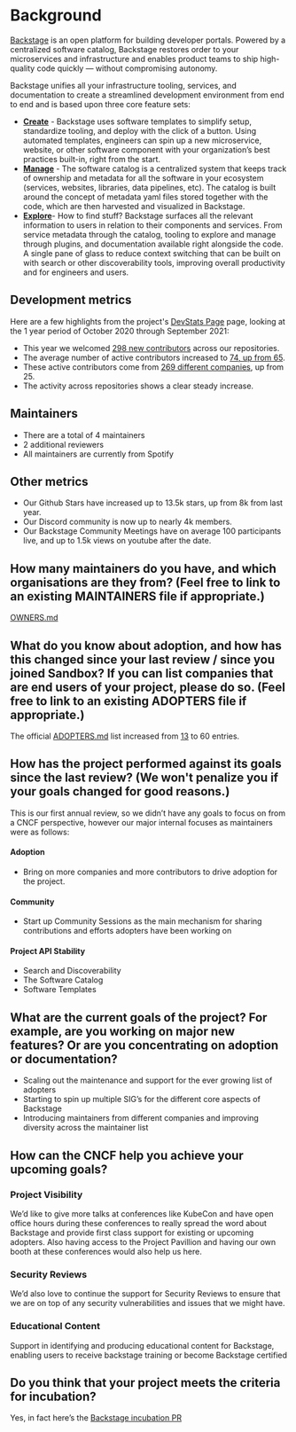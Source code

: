 # Background

[Backstage​​](https://backstage.io/) is an open platform for building developer portals. Powered by a centralized software catalog, Backstage restores order to your microservices and infrastructure and enables product teams to ship high-quality code quickly — without compromising autonomy.

Backstage unifies all your infrastructure tooling, services, and documentation to create a streamlined development environment from end to end and is based upon three core feature sets:

- **[Create](https://backstage.io/blog/2020/08/05/announcing-backstage-software-templates)** - Backstage uses software templates to simplify setup, standardize tooling, and deploy with the click of a button. Using automated templates, engineers can spin up a new microservice, website, or other software component with your organization’s best practices built-in, right from the start.
- **[Manage](https://backstage.io/blog/2020/06/22/backstage-service-catalog-alpha)** - The software catalog is a centralized system that keeps track of ownership and metadata for all the software in your ecosystem (services, websites, libraries, data pipelines, etc). The catalog is built around the concept of metadata yaml files stored together with the code, which are then harvested and visualized in Backstage.
- **[Explore](https://backstage.io/blog/2020/09/08/announcing-tech-docs)**- How to find stuff? Backstage surfaces all the relevant information to users in relation to their components and services. From service metadata through the catalog, tooling to explore and manage through plugins, and documentation available right alongside the code. A single pane of glass to reduce context switching that can be built on with search or other discoverability tools, improving overall productivity and for engineers and users.

## Development metrics

Here are a few highlights from the project's [DevStats Page](https://backstage.devstats.cncf.io/d/8/dashboards) page, looking at the 1 year period of October 2020 through September 2021:

- This year we welcomed [298 new contributors](https://backstage.devstats.cncf.io/d/52/new-contributors-table?orgId=1&from=1601503200000&to=1633125599000) across our repositories.
- The average number of active contributors increased to [74, up from 65](https://backstage.devstats.cncf.io/d/74/contributions-chart?orgId=1&from=1601503200000&to=1633125599000).
- These active contributors come from [269 different companies](https://backstage.devstats.cncf.io/d/5/companies-table?orgId=1&var-period_name=Last%20year&var-metric=contributions), up from 25.
- The activity across repositories shows a clear steady increase.

## Maintainers

- There are a total of 4 maintainers
- 2 additional reviewers
- All maintainers are currently from Spotify

## Other metrics

- Our Github Stars have increased up to 13.5k stars, up from 8k from last year.
- Our Discord community is now up to nearly 4k members.
- Our Backstage Community Meetings have on average 100 participants live, and up to 1.5k views on youtube after the date.

## How many maintainers do you have, and which organisations are they from? (Feel free to link to an existing MAINTAINERS file if appropriate.)

[OWNERS.md](https://github.com/backstage/backstage/blob/master/OWNERS.md)

## What do you know about adoption, and how has this changed since your last review / since you joined Sandbox? If you can list companies that are end users of your project, please do so. (Feel free to link to an existing ADOPTERS file if appropriate.)

The official [ADOPTERS.md](https://github.com/backstage/backstage/blob/master/ADOPTERS.md) list increased from [13](https://github.com/backstage/backstage/blob/992dfd545212f82cdeb83e2fc48921a4faa45e99/ADOPTERS.md) to 60 entries.

## How has the project performed against its goals since the last review? (We won't penalize you if your goals changed for good reasons.)

This is our first annual review, so we didn’t have any goals to focus on from a CNCF perspective, however our major internal focuses as maintainers were as follows:

#### Adoption

- Bring on more companies and more contributors to drive adoption for the project.

#### Community

- Start up Community Sessions as the main mechanism for sharing contributions and efforts adopters have been working on

#### Project API Stability

- Search and Discoverability
- The Software Catalog
- Software Templates

## What are the current goals of the project? For example, are you working on major new features? Or are you concentrating on adoption or documentation?

- Scaling out the maintenance and support for the ever growing list of adopters
- Starting to spin up multiple SIG’s for the different core aspects of Backstage
- Introducing maintainers from different companies and improving diversity across the maintainer list

## How can the CNCF help you achieve your upcoming goals?

### Project Visibility

We’d like to give more talks at conferences like KubeCon and have open office hours during these conferences to really spread the word about Backstage and provide first class support for existing or upcoming adopters. Also having access to the Project Pavillion and having our own booth at these conferences would also help us here.

### Security Reviews

We’d also love to continue the support for Security Reviews to ensure that we are on top of any security vulnerabilities and issues that we might have.

### Educational Content

Support in identifying and producing educational content for Backstage, enabling users to receive backstage training or become Backstage certified

## Do you think that your project meets the criteria for incubation?

Yes, in fact here’s the [Backstage incubation PR](https://github.com/cncf/toc/pull/717)
